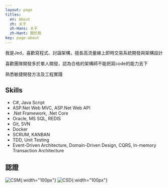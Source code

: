 ```yaml
---
layout: page
titles:
  en: About
  zh: 关于
  zh-Hans: 关于
  zh-Hant: 關於我
key: page-about
---
```

我是Jed，喜歡寫程式、討論架構，擅長高流量線上即時交易系統開發與架構設計

喜歡團隊開發多於單人開發，認為合格的架構師不能把寫code的能力丟下

熟悉敏捷開發方法及工程實踐

## Skills

- C#, Java Script
- ASP.Net Web MVC, ASP.Net Web API
- .Net Framework, .Net Core
- Oracle, MS SQL, REDIS
- Git, SVN
- Docker
- SCRUM, KANBAN
- TDD, Unit Testing
- Event-Driven Architecture, Domain-Driven Design, CQRS, In-memory Transaction Architecture

## 認證

![CSM]({{"/assets/images/seal-csm.png"}}){:width="100px"}
![CSD]({{"/assets/images/seal-csd.png"}}){:width="100px"}